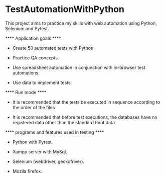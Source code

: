 # TestAutomationWithPython

This project aims to practice my skills with web automation using Python, Selenium and Pytest.

**** Application goals ****

- Create 50 automated tests with Python.

- Practice QA concepts.

- Use spreadsheet automation in conjunction with in-browser test automations.

- Use data to implement tests.

**** Run mode ****

- It is recommended that the tests be executed in sequence according to the order of the files

- It is recommended that before test executions, the databases have no registered data other than the standard Root data.

**** programs and features used in testing ****

- Python with Pytest.

- Xampp server with MySql.

- Selenium (webdriver, geckofriver).

- Mozila firefox.
